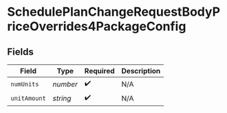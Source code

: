 # SchedulePlanChangeRequestBodyPriceOverrides4PackageConfig


## Fields

| Field              | Type               | Required           | Description        |
| ------------------ | ------------------ | ------------------ | ------------------ |
| `numUnits`         | *number*           | :heavy_check_mark: | N/A                |
| `unitAmount`       | *string*           | :heavy_check_mark: | N/A                |
